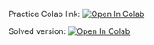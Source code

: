 Practice Colab link:
[![Open In Colab](https://colab.research.google.com/assets/colab-badge.svg)](https://colab.research.google.com/github/girafe-ai/ml-mipt/blob/22f_binpord/week1_08_Value_based/practice_qlearning.ipynb)

Solved version:
[![Open In Colab](https://colab.research.google.com/assets/colab-badge.svg)](https://colab.research.google.com/github/girafe-ai/ml-mipt/blob/22f_binpord/week1_08_Value_based/practice_qlearning_solved.ipynb)
